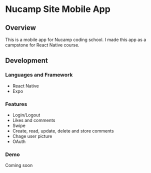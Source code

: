 # Nucamp Site Mobile App
## Overview
This is a mobile app for Nucamp coding school. I made this app as a campstone for React Native course. 

## Development
### Languages and Framework
- React Native
- Expo

### Features
- Login/Logout
- Likes and comments
- Swipe
- Create, read, update, delete and store comments
- Chage user picture
- OAuth

### Demo
Coming soon
